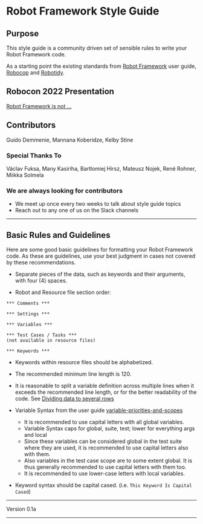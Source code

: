 # Robot Framework Style Guide

## Purpose

This style guide is a community driven set of sensible rules to write your Robot Framework code.

As a starting point the existing standards from [Robot Framework](https://robotframework.org/robotframework/latest/RobotFrameworkUserGuide.html#getting-started) user guide, [Robocop](https://github.com/MarketSquare/robotframework-robocop) and [Robotidy](https://robotidy.readthedocs.io/en/stable/).

## Robocon 2022 Presentation

[Robot Framework is not ...](https://youtu.be/Mpt_4MItha0)

## Contributors

Guido Demmenie, Mannana Koberidze, Kelby Stine

### Special Thanks To

Václav Fuksa, Many Kasiriha, Bartlomiej Hirsz, Mateusz Nojek, René Rohner, Miikka Solmela

### We are always looking for contributors

- We meet up once every two weeks to talk about style guide topics
- Reach out to any one of us on the Slack channels

---

## Basic Rules and Guidelines

Here are some good basic guidelines for formatting your Robot Framework code. As these are guidelines, use your best judgment in cases not covered by these recommendations.

- Separate pieces of the data, such as keywords and their arguments, with four (4) spaces.

- Robot and Resource file section order:

```robot
*** Comments ***

*** Settings ***

*** Variables ***

*** Test Cases / Tasks ***
(not available in resource files)

*** Keywords ***
```

- Keywords within resource files should be alphabetized.
- The recommended minimum line length is 120.
- It is reasonable to split a variable definition across multiple lines when it exceeds the recommended line length, or for the better readability of the code. See [Dividing data to several rows](https://robotframework.org/robotframework/latest/RobotFrameworkUserGuide.html#test-data-syntax)
- Variable Syntax from the user guide [variable-priorities-and-scopes](https://robotframework.org/robotframework/latest/RobotFrameworkUserGuide.html#variable-priorities-and-scopes)

  - It is recommended to use capital letters with all global variables.
  - Variable Syntax caps for global, suite, test; lower for everything args and local
  - Since these variables can be considered global in the test suite where they are used, it is recommended to use capital letters also with them.
  - Also variables in the test case scope are to some extent global. It is thus generally recommended to use capital letters with them too.
  - It is recommended to use lower-case letters with local variables.
- Keyword syntax should be capital cased. (i.e. `This Keyword Is Capital Cased`)

---

Version 0.1a

---

